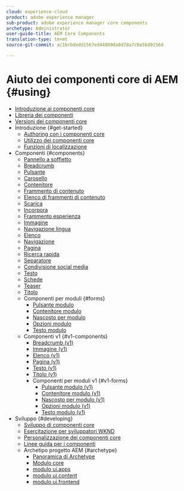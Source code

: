 ```yaml
---
cloud: experience-cloud
product: adobe experience manager
sub-product: adobe experience manager core components
archetype: Administrator
user-guide-title: AEM Core Components
translation-type: tm+mt
source-git-commit: ac1bcbdedd1567ed44809da8d78a7c8a5bd9156d

---
```



# Aiuto dei componenti core di AEM {#using}

+ [Introduzione ai componenti core](introduction.md)
+ [Libreria dei componenti](http://opensource.adobe.com/aem-core-wcm-components/library.html)
+ [Versioni dei componenti core](versions.md)
+ Introduzione {#get-started}
   + [Authoring con i componenti core](authoring.md)
   + [Utilizzo dei componenti core](using.md)
   + [Funzioni di localizzazione](localization.md)
+ Componenti {#components}
   + [Pannello a soffietto](accordion.md)
   + [Breadcrumb](breadcrumb.md)
   + [Pulsante](button.md)
   + [Carosello](carousel.md)
   + [Contenitore](container.md)
   + [Frammento di contenuto](content-fragment-component.md)
   + [Elenco di frammenti di contenuto](content-fragment-list.md)
   + [Scarica](download.md)
   + [Incorpora](embed.md)
   + [Frammento esperienza](experience-fragment.md)
   + [Immagine](image.md)
   + [Navigazione lingua](language-navigation.md)
   + [Elenco](list.md)
   + [Navigazione](navigation.md)
   + [Pagina](page.md)
   + [Ricerca rapida](quick-search.md)
   + [Separatore](separator.md)
   + [Condivisione social media](sharing.md)
   + [Testo](text.md)
   + [Schede](tabs.md)
   + [Teaser](teaser.md)
   + [Titolo](title.md)
   + Componenti per moduli {#forms}
      + [Pulsante modulo](form-button.md)
      + [Contenitore modulo](form-container.md)
      + [Nascosto per modulo](form-hidden.md)
      + [Opzioni modulo](form-options.md)
      + [Testo modulo](form-text.md)
   + Componenti v1 {#v1-components}
      + [Breadcrumb (v1)](breadcrumb-v1.md)
      + [Immagine (v1)](image-v1.md)
      + [Elenco (v1)](list-v1.md)
      + [Pagina (v1)](page-v1.md)
      + [Testo (v1)](text-v1.md)
      + [Titolo (v1)](title-v1.md)
      + Componenti per moduli v1 {#v1-forms}
         + [Pulsante modulo (v1)](form-button-v1.md)
         + [Contenitore modulo (v1)](form-container-v1.md)
         + [Nascosto per modulo (v1)](form-hidden-v1.md)
         + [Opzioni modulo (v1)](form-options-v1.md)
         + [Testo modulo (v1)](form-text-v1.md)
+ Sviluppo {#developing}
   + [Sviluppo di componenti core](developing.md)
   + [Esercitazione per sviluppatori WKND](https://helpx.adobe.com/experience-manager/6-5/sites/developing/using/getting-started.html)
   + [Personalizzazione dei componenti core](customizing.md)
   + [Linee guida per i componenti](guidelines.md)
   + Archetipo progetto AEM {#archetype}
      + [Panoramica di Archetype](overview.md)
      + [Modulo core](core.md)
      + [modulo ui.apps](uiapps.md)
      + [modulo ui.content](uicontent.md)
      + [modulo ui.frontend](uifrontend.md)
